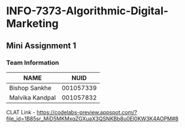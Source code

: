 # INFO-7373-Algorithmic-Digital-Marketing

## Mini Assignment 1 
### Team Information <br>

| NAME            | NUID       |
| --------------- | ---------- |
| Bishop Sankhe   | 001057339  |
| Malvika Kandpal | 001057832  |
CLAT Link - https://codelabs-preview.appspot.com/?file_id=1B85sr_MiD5MKMxqZGXuaX3QSNKBb8u0El0KW3K4AOPM#8
